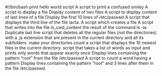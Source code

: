 #!/bin/bash
print hello world script
A script to print a confused smiley
A script to display a file
Display content of two files
A script to display content of last lines of a file
Display the first 10 lines of /etc/passwd
A script that displays the third line of the file iacta.
A script which creates a file 
A script that writes into the file ls_cwd_content the result of the command ls -la
Duplicate last line
script that deletes all the regular files (not the directories) with a .js extension that are present in the current directory and all its subfolders.
make your directories count 
a script that displays the 10 newest files in the current directory.
script that takes a list of words as input and prints only words that appear exactly once
Display lines containing the pattern “root” from the file /etc/passwd
A script to count a word having a pattern
Display lines containing the pattern “root” and 3 lines after them in the file /etc/passwd.

